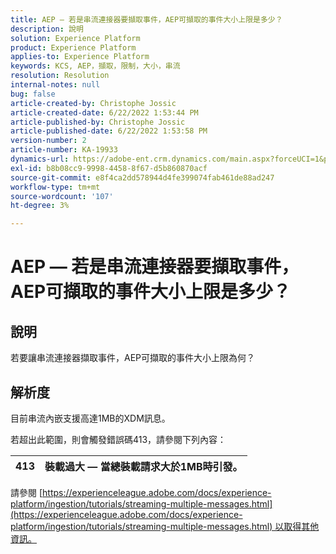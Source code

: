 ```yaml
---
title: AEP — 若是串流連接器要擷取事件，AEP可擷取的事件大小上限是多少？
description: 說明
solution: Experience Platform
product: Experience Platform
applies-to: Experience Platform
keywords: KCS, AEP，擷取，限制，大小，串流
resolution: Resolution
internal-notes: null
bug: false
article-created-by: Christophe Jossic
article-created-date: 6/22/2022 1:53:44 PM
article-published-by: Christophe Jossic
article-published-date: 6/22/2022 1:53:58 PM
version-number: 2
article-number: KA-19933
dynamics-url: https://adobe-ent.crm.dynamics.com/main.aspx?forceUCI=1&pagetype=entityrecord&etn=knowledgearticle&id=16f23eb7-32f2-ec11-bb3d-6045bd0158c7
exl-id: b8b08cc9-9998-4458-8f67-d5b860870acf
source-git-commit: e8f4ca2dd578944d4fe399074fab461de88ad247
workflow-type: tm+mt
source-wordcount: '107'
ht-degree: 3%

---
```


# AEP — 若是串流連接器要擷取事件，AEP可擷取的事件大小上限是多少？

## 說明

若要讓串流連接器擷取事件，AEP可擷取的事件大小上限為何？

## 解析度


目前串流內嵌支援高達1MB的XDM訊息。

若超出此範圍，則會觸發錯誤碼413，請參閱下列內容：




| 413 | 裝載過大 — 當總裝載請求大於1MB時引發。 |
| --- | --- |




請參閱 [https://experienceleague.adobe.com/docs/experience-platform/ingestion/tutorials/streaming-multiple-messages.html](https://experienceleague.adobe.com/docs/experience-platform/ingestion/tutorials/streaming-multiple-messages.html) 以取得其他資訊。
